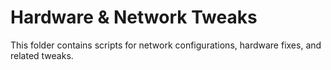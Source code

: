 # Hardware & Network Tweaks

This folder contains scripts for network configurations, hardware fixes, and related tweaks.
